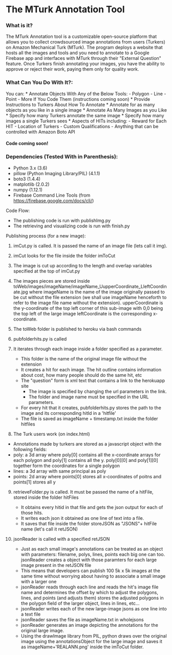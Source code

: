 # The MTurk Annotation Tool

### What is it?
The MTurk Annotation tool is a customizable open-source platform that allows you to collect crowdsourced image annotations from users (Turkers) on Amazon Mechanical Turk (MTurk). The program deploys a website that hosts all the images and tools and you need to annotate to a Google Firebase app and interfaces with MTurk through their "External Question" feature. Once Turkers finish annotating your images, you have the ability to approve or reject their work, paying them only for quality work.

### What Can You Do With It?:
You can:
	* Annotate Objects With Any of the Below Tools:
		- Polygon
		- Line 
		- Point
		- More If You Code Them (instructions coming soon)
	* Provide Instructions to Turkers About How To Annotate
	* Annotate for as many objects as you like in a single image
	* Annotate As Many Images as you Like
	* Specify how many Turkers annotate the same image
	* Specify how many images a single Turkers sees
	* Aspects of HITs including:
		- Reward for Each HIT
		- Location of Turkers
		- Custom Qualifications
		- Anything that can be controlled with Amazon Boto API


#### Code coming soon!
### Dependencies (Tested With in Parenthesis):
- Python 3.x (3.6)
- pillow (Python Imaging Library/PIL) (4.1.1)
- boto3 (1.4.4) 
- matplotlib (2.0.2)
- numpy (1.12.1)
- Firebase Command Line Tools (from https://firebase.google.com/docs/cli/)

Code Flow:  

- The publishing code is run with publishImg.py
- The retrieving and visualizing code is run with finish.py

Publishing process (for a new image):   
1. imCut.py is called. It is passed the name of an image file (lets call it img).
2. imCut looks for the file inside the folder imToCut
3. The image is cut up according to the length and overlap variables specified at the top of imCut.py
4. The images pieces are stored inside toWeb/images/imageName/imageName_UupperCoordinate_LleftCoordinate.jpg
	where imageName is the name of the image originally passed to be cut without the file extension (we shall use imageName henceforth to refer to the image file name without the extension). upperCoordinate is the y-coordinate of the top left corner of this sub-image with 0,0 being the top left of the large image
	leftCoordinate is the corresponding x-coordinate.

5. The toWeb folder is published to heroku via bash commands

6. pubfolderhits.py is called
7. It iterates through each image inside a folder specified as a parameter. 
	- This folder is the name of the original image file without the extension
	- It creates a hit for each image. The hit outline contains information about cost, how many people should do the same hit, etc
	- The "question" form is xml text that contains a link to the herokuapp site
		- The image is specified by changing the url parameters in the link.
		- The folder and image name must be specified in the URL parameters.
	- For every hit that it creates, pubfolderhits.py stores the path to the image and its corresponding hitId in a 'hitfile'
	- The file is saved as imageName + timestamp.txt inside the folder hitfiles

8. The Turk users work (on index.html)
- Annotations made by turkers are stored as a javascript object with the following fields:
- poly: a 3d array where poly[0] contains all the x-coordinate arrays for each polygon and poly[1] contains all the y.
		poly[0][0] and poly[1][0] together form the coordinates for a single polygon
- lines: a 3d array with same principal as poly
- points: 2d array where points[0] stores all x-coordinates of poitns and points[1] stores all y

9. retrieveFolder.py is called. It must be passed the name of a hitFile, stored inside the folder hitFiles
	- It obtains every hitid in that file and gets the json output for each of those hits.
	- It writes each json it obtained as one line of text into a file.
	- It saves that file inside the folder storeJSON as "JSONS"+ hitFile name (let's call it retJSON)

10. jsonReader is called with a specified retJSON
	- Just as each small image's annotations can be treated as an object with parameters: filename, polys, lines, points
	each big one can too. jsonReader creates a object with those paramters for each large image present in the retJSON file
	- This means that developers can publish 100 5k x 5k images at the same time without worrying about having to associate a small image with a larger one
	- jsonReader reads through each line and
		reads the hit's image file name and determines the offset by which to adjust the polygons, lines, and points (and adjusts them)
		stores the adjusted polygons in the polygon field of the larger object, lines in lines, etc...
	- jsonReader writes each of the new large-image jsons as one line into a text file
	- jsonReader saves the file as imageName.txt in wholejsons
	- jsonReader generates an image depicting the annotations for the original large image. 
	- Using the drawImage library from PIL, python draws over the original image using the annotationsObject for the large image and saves it as imageName+'REALANN.png' inside the imToCut folder.





